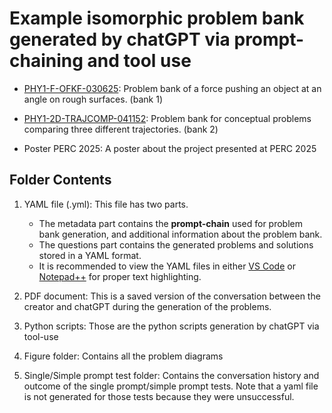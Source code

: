# Example isomorphic problem bank generated by chatGPT via prompt-chaining and tool use

* [PHY1-F-OFKF-030625](PHY1-F-OFKF-030625): Problem bank of a force pushing an object at an angle on rough surfaces. (bank 1)

* [PHY1-2D-TRAJCOMP-041152](PHY1-2D-TRAJCOMP-041152): Problem bank for conceptual problems comparing three different trajectories. (bank 2)

* Poster PERC 2025: A poster about the project presented at PERC 2025

## Folder Contents

1. YAML file (.yml): This file has two parts. 
    * The metadata part contains the **prompt-chain** used for problem bank generation, and additional information about the problem bank.
    * The questions part contains the generated problems and solutions stored in a YAML format.
    * It is recommended to view the YAML files in either [VS Code](https://code.visualstudio.com/) or [Notepad++](https://notepad-plus-plus.org/) for proper text highlighting.

2. PDF document: This is a saved version of the conversation between the creator and chatGPT during the generation of the problems.

3. Python scripts: Those are the python scripts generation by chatGPT via tool-use

4. Figure folder: Contains all the problem diagrams

5. Single/Simple prompt test folder: Contains the conversation history and outcome of the single prompt/simple prompt tests. Note that a yaml file is not generated for those tests because they were unsuccessful.

